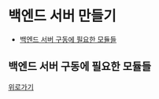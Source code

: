 # 백엔드 서버 만들기

+ [백엔드 서버 구동에 필요한 모듈들](#백엔드-서버-구동에-필요한-모듈들)


## 백엔드 서버 구동에 필요한 모듈들
[위로가기](#백엔드-서버-만들기)

